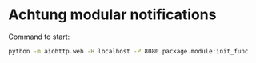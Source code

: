 # Achtung modular notifications

Command to start:

```bash
python -m aiohttp.web -H localhost -P 8080 package.module:init_func
```
